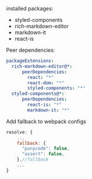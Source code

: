 
installed packages:

* styled-components
* rich-markdown-editor
* markdown-it
* react-is


Peer dependencies:

```yaml
packageExtensions:
  rich-markdown-editor@*:
      peerDependencies:
        react: "*"
        react-dom: "*"
        styled-components: "*"
  styled-components@*:
      peerDependencies:
        react-is: "*"
        markdown-it: "*"
```

Add fallback to webpack configs

```javascript
resolve: {
    ...
    fallback: {
      "punycode": false,
      "assert": false,
    },//fallback
    ...
}
```